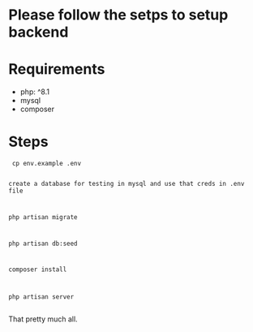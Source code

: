 <h1 class="code-line" data-line-start=0 data-line-end=1 ><a id="Please_follow_the_setps_to_setup_backend_0"></a>Please follow the setps to setup backend</h1>
<h1 class="code-line" data-line-start=2 data-line-end=3 ><a id="Requirements_2"></a>Requirements</h1>
<ul>
<li class="has-line-data" data-line-start="3" data-line-end="4">php: ^8.1</li>
<li class="has-line-data" data-line-start="4" data-line-end="5">mysql</li>
<li class="has-line-data" data-line-start="5" data-line-end="7">composer</li>
</ul>
<h1 class="code-line" data-line-start=7 data-line-end=8 ><a id="Steps_7"></a>Steps</h1>
<pre><code> cp env.example .env
 
 create a database for testing in mysql and use that creds in .env file

 php artisan migrate

 php artisan db:seed
 
 composer install
 
 php artisan server
</code></pre>
<p class="has-line-data" data-line-start="16" data-line-end="17">That pretty  much all.</p>
